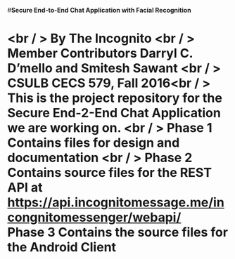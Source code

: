 ﻿#**Secure End-to-End Chat Application with Facial Recognition**<h1><br / >
By The Incognito <br / >
Member Contributors Darryl C. D’mello and Smitesh Sawant <br / >
CSULB CECS 579, Fall 2016<br / >
This is the project repository for the Secure End-2-End Chat Application we are working on.
<br / >
Phase 1 Contains files for design and documentation <br / >
Phase 2 Contains source files for the REST API at https://api.incognitomessage.me/incongnitomessenger/webapi/ <br />
Phase 3 Contains the source files for the Android Client <br />